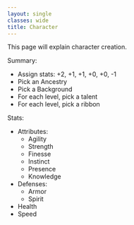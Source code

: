 ```yaml
---
layout: single
classes: wide
title: Character
---
```


This page will explain character creation.

Summary:
* Assign stats: +2, +1, +1, +0, +0, -1
* Pick an Ancestry
* Pick a Background
* For each level, pick a talent
* For each level, pick a ribbon

Stats:
* Attributes:
  * Agility
  * Strength
  * Finesse
  * Instinct
  * Presence
  * Knowledge
* Defenses:
  * Armor
  * Spirit
* Health
* Speed
